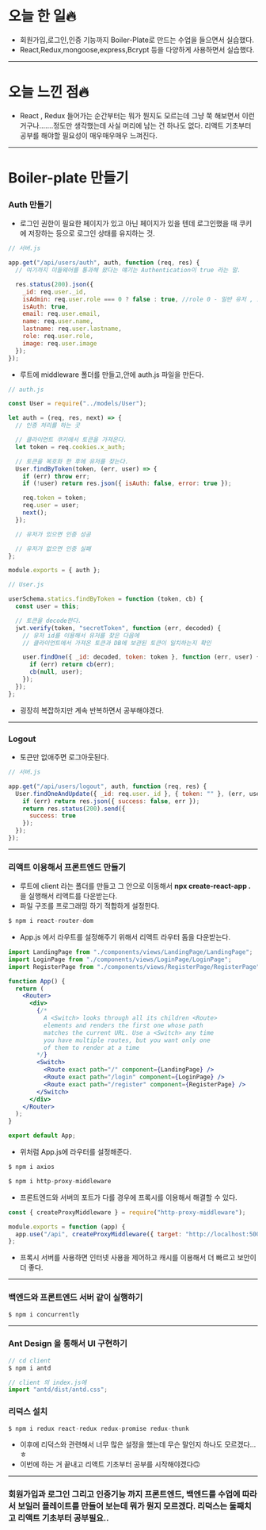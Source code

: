 # 오늘 한 일🔥

- 회원가입,로그인,인증 기능까지 Boiler-Plate로 만드는 수업을 들으면서 실습했다.
- React,Redux,mongoose,express,Bcrypt 등을 다양하게 사용하면서 실습했다.

---

# 오늘 느낀 점🔥

- React , Redux 들어가는 순간부터는 뭐가 뭔지도 모르는데 그냥 쭉 해보면서 이런거구나.......정도만 생각했는데 사실 머리에 남는 건 하나도 없다. 리액트 기초부터 공부를 해야할 필요성이 매우매우매우 느껴진다.

---

# Boiler-plate 만들기

### Auth 만들기

- 로그인 권한이 필요한 페이지가 있고 아닌 페이지가 있을 텐데 로그인했을 때 쿠키에 저장하는 등으로 로그인 상태를 유지하는 것.

```jsx
// 서버.js

app.get("/api/users/auth", auth, function (req, res) {
  // 여기까지 미들웨어를 통과해 왔다는 얘기는 Authentication이 true 라는 말.

  res.status(200).json({
    _id: req.user._id,
    isAdmin: req.user.role === 0 ? false : true, //role 0 - 일반 유저 , 1 - 관리자
    isAuth: true,
    email: req.user.email,
    name: req.user.name,
    lastname: req.user.lastname,
    role: req.user.role,
    image: req.user.image
  });
});
```

- 루트에 middleware 폴더를 만들고,안에 auth.js 파일을 만든다.

```jsx
// auth.js

const User = require("../models/User");

let auth = (req, res, next) => {
  // 인증 처리를 하는 곳

  // 클라이언트 쿠키에서 토큰을 가져온다.
  let token = req.cookies.x_auth;

  // 토큰을 복호화 한 후에 유저를 찾는다.
  User.findByToken(token, (err, user) => {
    if (err) throw err;
    if (!user) return res.json({ isAuth: false, error: true });

    req.token = token;
    req.user = user;
    next();
  });

  // 유저가 있으면 인증 성공

  // 유저가 없으면 인증 실패
};

module.exports = { auth };
```

```jsx
// User.js

userSchema.statics.findByToken = function (token, cb) {
  const user = this;

  // 토큰을 decode한다.
  jwt.verify(token, "secretToken", function (err, decoded) {
    // 유저 id를 이용해서 유저를 찾은 다음에
    // 클라이언트에서 가져온 토큰과 DB에 보관된 토큰이 일치하는지 확인

    user.findOne({ _id: decoded, token: token }, function (err, user) {
      if (err) return cb(err);
      cb(null, user);
    });
  });
};
```

- 굉장히 복잡하지만 계속 반복하면서 공부해야겠다.

---

### Logout

- 토큰만 없애주면 로그아웃된다.

```jsx
// 서버.js

app.get("/api/users/logout", auth, function (req, res) {
  User.findOneAndUpdate({ _id: req.user._id }, { token: "" }, (err, user) => {
    if (err) return res.json({ success: false, err });
    return res.status(200).send({
      success: true
    });
  });
});
```

---

### 리액트 이용해서 프론트엔드 만들기

- 루트에 client 라는 폴더를 만들고 그 안으로 이동해서 **npx create-react-app .** 을 실행해서 리액트를 다운받는다.
- 파일 구조를 프로그래밍 하기 적합하게 설정한다.

```jsx
$ npm i react-router-dom
```

- App.js 에서 라우트를 설정해주기 위해서 리액트 라우터 돔을 다운받는다.

```jsx
import LandingPage from "./components/views/LandingPage/LandingPage";
import LoginPage from "./components/views/LoginPage/LoginPage";
import RegisterPage from "./components/views/RegisterPage/RegisterPage";

function App() {
  return (
    <Router>
      <div>
        {/*
          A <Switch> looks through all its children <Route>
          elements and renders the first one whose path
          matches the current URL. Use a <Switch> any time
          you have multiple routes, but you want only one
          of them to render at a time
        */}
        <Switch>
          <Route exact path="/" component={LandingPage} />
          <Route exact path="/login" component={LoginPage} />
          <Route exact path="/register" component={RegisterPage} />
        </Switch>
      </div>
    </Router>
  );
}

export default App;
```

- 위처럼 App.js에 라우터를 설정해준다.

```jsx
$ npm i axios
```

```jsx
$ npm i http-proxy-middleware
```

- 프론트엔드와 서버의 포트가 다를 경우에 프록시를 이용해서 해결할 수 있다.

```jsx
const { createProxyMiddleware } = require("http-proxy-middleware");

module.exports = function (app) {
  app.use("/api", createProxyMiddleware({ target: "http://localhost:5000", changeOrigin: true }));
};
```

- 프록시 서버를 사용하면 인터넷 사용을 제어하고 캐시를 이용해서 더 빠르고 보안이 더 좋다.

---

### 백엔드와 프론트엔드 서버 같이 실행하기

```jsx
$ npm i concurrently
```

---

### Ant Design 을 통해서 UI 구현하기

```jsx
// cd client
$ npm i antd
```

```jsx
// client 의 index.js에
import "antd/dist/antd.css";
```

### 리덕스 설치

```jsx
$ npm i redux react-redux redux-promise redux-thunk
```

- 이후에 리덕스와 관련해서 너무 많은 설정을 했는데 무슨 말인지 하나도 모르겠다...ㅎ
- 이번에 하는 거 끝내고 리액트 기초부터 공부를 시작해야겠다🙃

---

### 회원가입과 로그인 그리고 인증기능 까지 프론트엔드, 백엔드를 수업에 따라서 보일러 플레이트를 만들어 보는데 뭐가 뭔지 모르겠다. 리덕스는 둘째치고 리액트 기초부터 공부필요..
